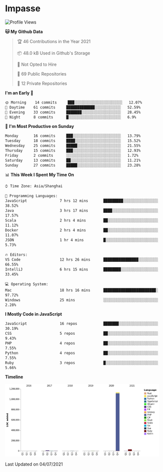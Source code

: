 # Impasse

<!--START_SECTION:waka-->
![Profile Views](http://img.shields.io/badge/Profile%20Views-0-blue)

**🐱 My Github Data** 

> 🏆 46 Contributions in the Year 2021
 > 
> 📦 48.0 kB Used in Github's Storage 
 > 
> 🚫 Not Opted to Hire
 > 
> 📜 69 Public Repositories 
 > 
> 🔑 12 Private Repositories  
 > 
**I'm an Early 🐤** 

```text
🌞 Morning    14 commits     ███░░░░░░░░░░░░░░░░░░░░░░   12.07% 
🌆 Daytime    61 commits     █████████████░░░░░░░░░░░░   52.59% 
🌃 Evening    33 commits     ███████░░░░░░░░░░░░░░░░░░   28.45% 
🌙 Night      8 commits      █░░░░░░░░░░░░░░░░░░░░░░░░   6.9%

```
📅 **I'm Most Productive on Sunday** 

```text
Monday       16 commits     ███░░░░░░░░░░░░░░░░░░░░░░   13.79% 
Tuesday      18 commits     ████░░░░░░░░░░░░░░░░░░░░░   15.52% 
Wednesday    25 commits     █████░░░░░░░░░░░░░░░░░░░░   21.55% 
Thursday     15 commits     ███░░░░░░░░░░░░░░░░░░░░░░   12.93% 
Friday       2 commits      ░░░░░░░░░░░░░░░░░░░░░░░░░   1.72% 
Saturday     13 commits     ██░░░░░░░░░░░░░░░░░░░░░░░   11.21% 
Sunday       27 commits     █████░░░░░░░░░░░░░░░░░░░░   23.28%

```


📊 **This Week I Spent My Time On** 

```text
⌚︎ Time Zone: Asia/Shanghai

💬 Programming Languages: 
JavaScript               7 hrs 12 mins       █████████░░░░░░░░░░░░░░░░   38.52% 
Java                     3 hrs 17 mins       ████░░░░░░░░░░░░░░░░░░░░░   17.57% 
Scala                    2 hrs 4 mins        ██░░░░░░░░░░░░░░░░░░░░░░░   11.12% 
Docker                   2 hrs 4 mins        ██░░░░░░░░░░░░░░░░░░░░░░░   11.07% 
JSON                     1 hr 4 mins         █░░░░░░░░░░░░░░░░░░░░░░░░   5.73%

🔥 Editors: 
VS Code                  12 hrs 26 mins      ████████████████░░░░░░░░░   66.55% 
IntelliJ                 6 hrs 15 mins       ████████░░░░░░░░░░░░░░░░░   33.45%

💻 Operating System: 
Mac                      18 hrs 16 mins      ████████████████████████░   97.72% 
Windows                  25 mins             ░░░░░░░░░░░░░░░░░░░░░░░░░   2.28%

```

**I Mostly Code in JavaScript** 

```text
JavaScript               16 repos            ███████░░░░░░░░░░░░░░░░░░   30.19% 
CSS                      5 repos             ██░░░░░░░░░░░░░░░░░░░░░░░   9.43% 
PHP                      4 repos             ██░░░░░░░░░░░░░░░░░░░░░░░   7.55% 
Python                   4 repos             ██░░░░░░░░░░░░░░░░░░░░░░░   7.55% 
Ruby                     3 repos             █░░░░░░░░░░░░░░░░░░░░░░░░   5.66%

```


**Timeline**

![Chart not found](https://raw.githubusercontent.com/impasse/impasse/master/charts/bar_graph.png) 


 Last Updated on 04/07/2021
<!--END_SECTION:waka-->
